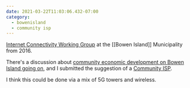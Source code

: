 ```yaml
---
date: 2021-03-22T11:03:06.432-07:00
category:
  - bowenisland
  - community isp
---
```

[Internet Connectivity Working Group](https://www.bowenislandmunicipality.ca/internet-connectivity-working-group) at the [[Bowen Island]] Municipality from 2016.

There's a discussion about [community economic development on Bowen Island going on](https://bowenisland.citizenlab.co/en/projects/ced), and I submitted the suggestion of a [Community ISP](https://bowenisland.citizenlab.co/en/ideas/community-isp).

I think this could be done via a mix of 5G towers and wireless.
